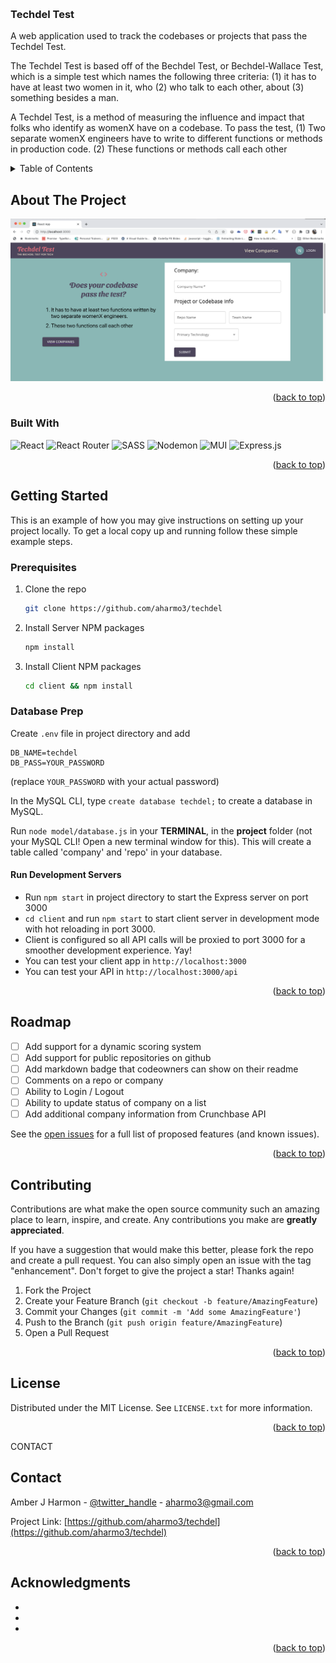 <!-- Improved compatibility of back to top link: See: https://github.com/othneildrew/Best-README-Template/pull/73 -->

<a name="readme-top"></a>

<!-- PROJECT SHIELDS -->
<!--
*** I'm using markdown "reference style" links for readability.
*** Reference links are enclosed in brackets [ ] instead of parentheses ( ).
*** See the bottom of this document for the declaration of the reference variables
*** for contributors-url, forks-url, etc. This is an optional, concise syntax you may use.
*** https://www.markdownguide.org/basic-syntax/#reference-style-links
-->

<!-- [![Contributors][contributors-shield]][contributors-url]
[![Forks][forks-shield]][forks-url]
[![Stargazers][stars-shield]][stars-url]
[![Issues][issues-shield]][issues-url]
[![MIT License][license-shield]][license-url]
[![LinkedIn][linkedin-shield]][linkedin-url] -->

<!-- PROJECT LOGO -->
<br />
<div>

<h3 >Techdel Test</h3>

  <p>
    A web application used to track the codebases or projects that pass the Techdel Test. 
  </p>
  <p>
    The Techdel Test is based off of the Bechdel Test, or Bechdel-Wallace Test, which is a simple test which names the following three criteria: (1) it has to have at least two women in it, who (2) who talk to each other, about (3) something besides a man.
  </p>
  <p>
    A Techdel Test, is a method of measuring the influence and impact that folks who identify as womenX have on a codebase. To pass the test, (1) Two separate womenX engineers have to write to different functions or methods in production code. (2) These functions or methods call each other

  </p>
</div>

<!-- TABLE OF CONTENTS -->
<details>
  <summary>Table of Contents</summary>
  <ol>
    <li>
      <a href="#about-the-project">About The Project</a>
      <ul>
        <li><a href="#built-with">Built With</a></li>
      </ul>
    </li>
    <li>
      <a href="#getting-started">Getting Started</a>
      <ul>
        <li><a href="#prerequisites">Prerequisites</a></li>
        <li><a href="#database-prep">Database Prep</a></li>
        <li><a href="#run-development-servers">Run Development Servers</a></li>
      </ul>
    </li>
    <li><a href="#usage">Usage</a></li>
    <li><a href="#roadmap">Roadmap</a></li>
    <li><a href="#contributing">Contributing</a></li>
    <li><a href="#license">License</a></li>
    <li><a href="#contact">Contact</a></li>
    <li><a href="#acknowledgments">Acknowledgments</a></li>
  </ol>
</details>

<!-- ABOUT THE PROJECT -->

## About The Project

![Techdel Home Page](techdel.png)

<p align="right">(<a href="#readme-top">back to top</a>)</p>

### Built With

![React](https://img.shields.io/badge/react-%2320232a.svg?style=for-the-badge&logo=react&logoColor=%2361DAFB)
![React Router](https://img.shields.io/badge/React_Router-CA4245?style=for-the-badge&logo=react-router&logoColor=white)
![SASS](https://img.shields.io/badge/SASS-hotpink.svg?style=for-the-badge&logo=SASS&logoColor=white)
![Nodemon](https://img.shields.io/badge/NODEMON-%23323330.svg?style=for-the-badge&logo=nodemon&logoColor=%BBDEAD)
![MUI](https://img.shields.io/badge/MUI-%230081CB.svg?style=for-the-badge&logo=mui&logoColor=white)
![Express.js](https://img.shields.io/badge/express.js-%23404d59.svg?style=for-the-badge&logo=express&logoColor=%2361DAFB)

<p align="right">(<a href="#readme-top">back to top</a>)</p>

<!-- GETTING STARTED -->

## Getting Started

This is an example of how you may give instructions on setting up your project locally.
To get a local copy up and running follow these simple example steps.

### Prerequisites

1. Clone the repo
   ```sh
   git clone https://github.com/aharmo3/techdel
   ```
2. Install Server NPM packages
   ```sh
   npm install
   ```
3. Install Client NPM packages
   ```sh
   cd client && npm install
   ```

### Database Prep

Create `.env` file in project directory and add

```
DB_NAME=techdel
DB_PASS=YOUR_PASSWORD
```

(replace `YOUR_PASSWORD` with your actual password)

In the MySQL CLI, type `create database techdel;` to create a database in MySQL.

Run `node model/database.js` in your **TERMINAL**, in the **project** folder (not your MySQL CLI! Open a new terminal window for this). This will create a table called 'company' and 'repo' in your database.

#### Run Development Servers

- Run `npm start` in project directory to start the Express server on port 3000
- `cd client` and run `npm start` to start client server in development mode with hot reloading in port 3000.
- Client is configured so all API calls will be proxied to port 3000 for a smoother development experience. Yay!
- You can test your client app in `http://localhost:3000`
- You can test your API in `http://localhost:3000/api`

<p align="right">(<a href="#readme-top">back to top</a>)</p>

<!-- USAGE EXAMPLES -->

<!-- ROADMAP -->

## Roadmap

- [ ] Add support for a dynamic scoring system
- [ ] Add support for public repositories on github
- [ ] Add markdown badge that codeowners can show on their readme
- [ ] Comments on a repo or company
- [ ] Ability to Login / Logout
- [ ] Ability to update status of company on a list
- [ ] Add additional company information from Crunchbase API

See the [open issues](https://github.com/github_username/repo_name/issues) for a full list of proposed features (and known issues).

<p align="right">(<a href="#readme-top">back to top</a>)</p>

<!-- CONTRIBUTING -->

## Contributing

Contributions are what make the open source community such an amazing place to learn, inspire, and create. Any contributions you make are **greatly appreciated**.

If you have a suggestion that would make this better, please fork the repo and create a pull request. You can also simply open an issue with the tag "enhancement".
Don't forget to give the project a star! Thanks again!

1. Fork the Project
2. Create your Feature Branch (`git checkout -b feature/AmazingFeature`)
3. Commit your Changes (`git commit -m 'Add some AmazingFeature'`)
4. Push to the Branch (`git push origin feature/AmazingFeature`)
5. Open a Pull Request

<p align="right">(<a href="#readme-top">back to top</a>)</p>

<!-- LICENSE -->

## License

Distributed under the MIT License. See `LICENSE.txt` for more information.

<p align="right">(<a href="#readme-top">back to top</a>)</p>

CONTACT

## Contact

Amber J Harmon - [@twitter_handle](https://twitter.com/amberjharmon) - aharmo3@gmail.com

Project Link: [https://github.com/aharmo3/techdel](https://github.com/aharmo3/techdel)

<p align="right">(<a href="#readme-top">back to top</a>)</p>

<!-- ACKNOWLEDGMENTS -->

## Acknowledgments

- []()
- []()
- []()

<p align="right">(<a href="#readme-top">back to top</a>)</p>
